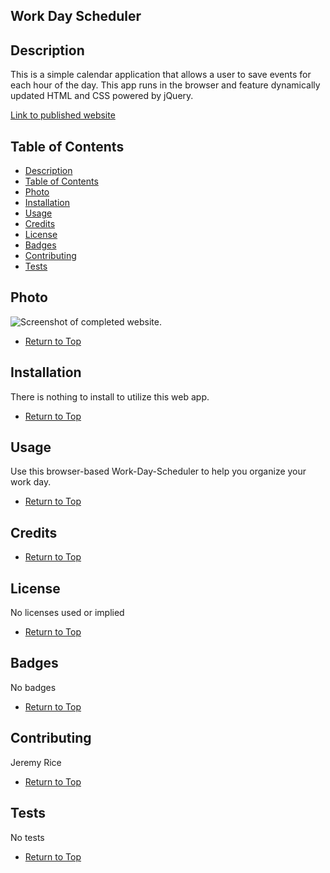 ## Work Day Scheduler

## Description 

This is a simple calendar application that allows a user to save events for each hour of the day. This app runs in the browser and feature dynamically updated HTML and CSS powered by jQuery.

[Link to published website](https://jdavidrice.github.io/Work-Day-Scheduler/)

## Table of Contents

* [Description](#Description)
* [Table of Contents](#Table-of-Contents)
* [Photo](#Photo)
* [Installation](#Installation)
* [Usage](#Usage)
* [Credits](#Credits)
* [License](#License)
* [Badges](#Badges)
* [Contributing](#Contributing)
* [Tests](#Tests)

## Photo

![Screenshot of completed website.](work-day-scheduler.png)

* [Return to Top](#Work-Day-Scheduler)

## Installation

There is nothing to install to utilize this web app. 

* [Return to Top](#Work-Day-Scheduler)

## Usage 

Use this browser-based Work-Day-Scheduler to help you organize your work day.

* [Return to Top](#Work-Day-Scheduler)

## Credits



* [Return to Top](#Work-Day-Scheduler)

## License

No licenses used or implied 

* [Return to Top](#Work-Day-Scheduler)

## Badges

No badges 

* [Return to Top](#Work-Day-Scheduler)

## Contributing

Jeremy Rice

* [Return to Top](#Work-Day-Scheduler)

## Tests

No tests

* [Return to Top](#Work-Day-Scheduler)